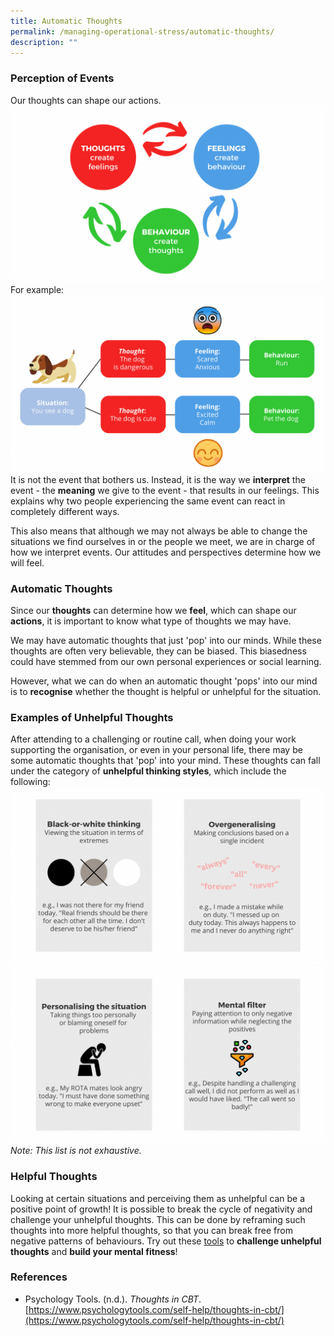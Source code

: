 ```yaml
---
title: Automatic Thoughts
permalink: /managing-operational-stress/automatic-thoughts/
description: ""
---
```

### Perception of Events
Our thoughts can shape our actions.
![](/images/thoughts%20-%20feelings%20-%20behaviour%20(larger).png)
For example:
![](/images/example%20(larger).png)
It is not the event that bothers us. Instead, it is the way we **interpret** the event - the **meaning** we give to the event - that results in our feelings. This explains why two people experiencing the same event can react in completely different ways. 

This also means that although we may not always be able to change the situations we find ourselves in or the people we meet, we are in charge of how we interpret events. Our attitudes and perspectives determine how we will feel.

### Automatic Thoughts
Since our **thoughts** can determine how we **feel**, which can shape our **actions**, it is important to know what type of thoughts we may have.

We may have automatic thoughts that just 'pop' into our minds. While these thoughts are often very believable, they can be biased. This biasedness could have stemmed from our own personal experiences or social learning.

However, what we can do when an automatic thought 'pops' into our mind is to **recognise** whether the thought is helpful or unhelpful for the situation. 

### Examples of Unhelpful Thoughts
After attending to a challenging or routine call, when doing your work supporting the organisation, or even in your personal life, there may be some automatic thoughts that 'pop' into your mind. These thoughts can fall under the category of **unhelpful thinking styles**, which include the following:
![](/images/unhelpful%20thoughts%20examples%201%20(larger).png)![](/images/unhelpful%20thoughts%20examples%202%20(larger).png)
*Note: This list is not exhaustive.*

### Helpful Thoughts
Looking at certain situations and perceiving them as unhelpful can be a positive point of growth! It is possible to break the cycle of negativity and challenge your unhelpful thoughts. This can be done by reframing such thoughts into more helpful thoughts, so that you can break free from negative patterns of behaviours. Try out these [tools](/being-a-resilient-responder/mental-fitness) to **challenge unhelpful thoughts** and **build your mental fitness**! 

### References
* Psychology Tools. (n.d.). *Thoughts in CBT*. [https://www.psychologytools.com/self-help/thoughts-in-cbt/](https://www.psychologytools.com/self-help/thoughts-in-cbt/)